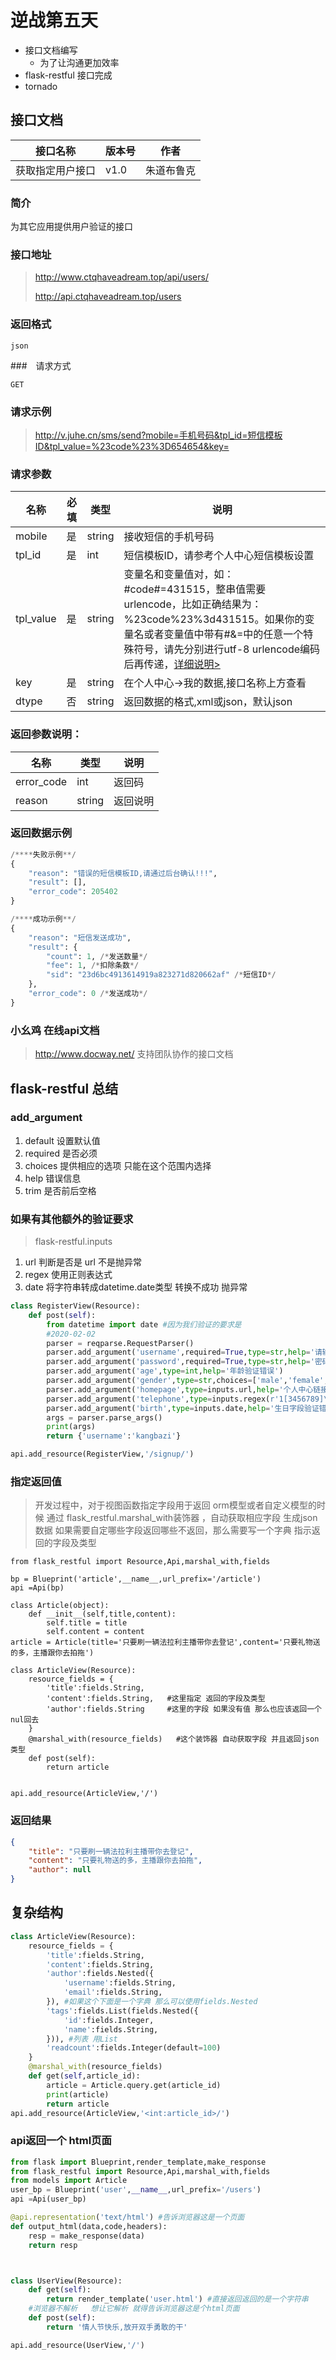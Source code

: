 # 逆战第五天  

* 接口文档编写  
  * 为了让沟通更加效率   
* flask-restful 接口完成 
* tornado    

## 接口文档 

| 接口名称         | 版本号 | 作者       |
| ---------------- | ------ | ---------- |
| 获取指定用户接口 | v1.0   | 朱道布鲁克 |

### 简介 

为其它应用提供用户验证的接口 

### 接口地址  

> http://www.ctqhaveadream.top/api/users/
>
> http://api.ctqhaveadream.top/users  

### 返回格式 

`json`

###　请求方式

`GET` 

### 请求示例 

> http://v.juhe.cn/sms/send?mobile=手机号码&tpl_id=短信模板ID&tpl_value=%23code%23%3D654654&key=

### 请求参数  

| 名称      | 必填 | 类型   | 说明                                                         |
| --------- | ---- | ------ | ------------------------------------------------------------ |
| mobile    | 是   | string | 接收短信的手机号码                                           |
| tpl_id    | 是   | int    | 短信模板ID，请参考个人中心短信模板设置                       |
| tpl_value | 是   | string | 变量名和变量值对，如：#code#=431515，整串值需要urlencode，比如正确结果为：%23code%23%3d431515。如果你的变量名或者变量值中带有#&=中的任意一个特殊符号，请先分别进行utf-8 urlencode编码后再传递，[详细说明>](http://www.juhe.cn/news/index/id/50) |
| key       | 是   | string | 在个人中心->我的数据,接口名称上方查看                        |
| dtype     | 否   | string | 返回数据的格式,xml或json，默认json                           |

### 返回参数说明：

| 名称       | 类型   | 说明     |
| ---------- | ------ | -------- |
| error_code | int    | 返回码   |
| reason     | string | 返回说明 |



### 返回数据示例 

```python
/****失败示例**/
{
    "reason": "错误的短信模板ID,请通过后台确认!!!",
    "result": [],
    "error_code": 205402
}

/****成功示例**/
{
    "reason": "短信发送成功",
    "result": {
        "count": 1, /*发送数量*/
        "fee": 1, /*扣除条数*/
        "sid": "23d6bc4913614919a823271d820662af" /*短信ID*/
    },
    "error_code": 0 /*发送成功*/
}
```



### 小幺鸡 在线api文档   

> http://www.docway.net/ 支持团队协作的接口文档  







## flask-restful 总结  

### add_argument

1. default 设置默认值  
2. required 是否必须  
3. choices 提供相应的选项 只能在这个范围内选择 
4. help 错误信息   
5. trim 是否前后空格  



### 如果有其他额外的验证要求  

> flask-restful.inputs

1. url  判断是否是 url  不是抛异常
2. regex  使用正则表达式
3. date   将字符串转成datetime.date类型 转换不成功 抛异常 

```python
class RegisterView(Resource):
    def post(self):
        from datetime import date #因为我们验证的要求是
        #2020-02-02
        parser = reqparse.RequestParser()
        parser.add_argument('username',required=True,type=str,help='请输入正确用户名')
        parser.add_argument('password',required=True,type=str,help='密码验证错误')
        parser.add_argument('age',type=int,help='年龄验证错误')
        parser.add_argument('gender',type=str,choices=['male','female','secret'],trim=True)
        parser.add_argument('homepage',type=inputs.url,help='个人中心链接验证错误')
        parser.add_argument('telephone',type=inputs.regex(r'1[3456789]\d{9}'),help='请输入正确的手机号')
        parser.add_argument('birth',type=inputs.date,help='生日字段验证错误')
        args = parser.parse_args()
        print(args)
        return {'username':'kangbazi'}

api.add_resource(RegisterView,'/signup/')
```



### 指定返回值  

> 开发过程中，对于视图函数指定字段用于返回  orm模型或者自定义模型的时候  通过  flask_restful.marshal_with装饰器 ，自动获取相应字段  生成json数据   如果需要自定哪些字段返回哪些不返回，那么需要写一个字典  指示返回的字段及类型 

```
from flask_restful import Resource,Api,marshal_with,fields

bp = Blueprint('article',__name__,url_prefix='/article')
api =Api(bp)

class Article(object):
    def __init__(self,title,content):
        self.title = title
        self.content = content
article = Article(title='只要刷一辆法拉利主播带你去登记',content='只要礼物送的多，主播跟你去拍拖')

class ArticleView(Resource):
    resource_fields = {
        'title':fields.String,
        'content':fields.String,   #这里指定 返回的字段及类型  
        'author':fields.String     #这里的字段 如果没有值 那么也应该返回一个nul回去  
    }
    @marshal_with(resource_fields)   #这个装饰器 自动获取字段 并且返回json 类型 
    def post(self):
        return article


api.add_resource(ArticleView,'/')
```

### 返回结果 

```json
{
    "title": "只要刷一辆法拉利主播带你去登记",
    "content": "只要礼物送的多，主播跟你去拍拖",
    "author": null
}
```



## 复杂结构

```python
class ArticleView(Resource):
    resource_fields = {
        'title':fields.String,
        'content':fields.String,
        'author':fields.Nested({
            'username':fields.String,
            'email':fields.String,
        }), #如果这个下面是一个字典 那么可以使用fields.Nested
        'tags':fields.List(fields.Nested({
            'id':fields.Integer,
            'name':fields.String,
        })), #列表 用List
        'readcount':fields.Integer(default=100)
    }
    @marshal_with(resource_fields)
    def get(self,article_id):
        article = Article.query.get(article_id)
        print(article)
        return article
api.add_resource(ArticleView,'<int:article_id>/')
```



### api返回一个 html页面 

```python
from flask import Blueprint,render_template,make_response
from flask_restful import Resource,Api,marshal_with,fields
from models import Article
user_bp = Blueprint('user',__name__,url_prefix='/users')
api =Api(user_bp)

@api.representation('text/html') #告诉浏览器这是一个页面
def output_html(data,code,headers):
    resp = make_response(data)
    return resp



class UserView(Resource):
    def get(self):
        return render_template('user.html') #直接返回返回的是一个字符串
    #浏览器不解析   想让它解析 就得告诉浏览器这是个html页面
    def post(self):
        return '情人节快乐,放开双手勇敢的干'

api.add_resource(UserView,'/')


```

